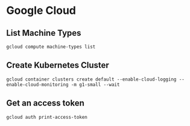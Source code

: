# Google Cloud

## List Machine Types

	gcloud compute machine-types list

## Create Kubernetes Cluster

	gcloud container clusters create default --enable-cloud-logging --enable-cloud-monitoring -m g1-small --wait

## Get an access token

	gcloud auth print-access-token
